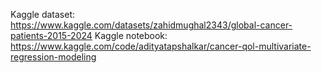 Kaggle dataset: https://www.kaggle.com/datasets/zahidmughal2343/global-cancer-patients-2015-2024
Kaggle notebook: https://www.kaggle.com/code/adityatapshalkar/cancer-qol-multivariate-regression-modeling

